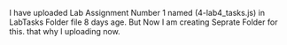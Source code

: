  I have uploaded Lab Assignment Number 1 named (4-lab4_tasks.js) in LabTasks Folder file 8 days age. But Now I am creating Seprate Folder for this. that why I uploading now.
